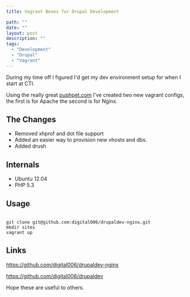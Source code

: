 ```yaml
---
title: Vagrant Boxes for Drupal Development

path: ""
date: ""
layout: post
description: ""
tags:
  - "Development"
  - "Drupal"
  - "Vagrant"
---
```

During my time off I figured I'd get my dev environment setup for when I start at CTI.

Using the really great [puphpet.com](https://puphpet.com/) I've created two new vagrant configs, the first is for Apache the second is for Nginx.

## The Changes
- Removed xhprof and dot file support
- Added an easier way to provision new vhosts and dbs.
- Added drush

## Internals
- Ubuntu 12.04
- PHP 5.3

## Usage
<code>
git clone git@github.com:digital006/drupaldev-nginx.git
mkdir sites
vagrant up
</code>

## Links
https://github.com/digital006/drupaldev-nginx

https://github.com/digital006/drupaldev

Hope these are useful to others.
